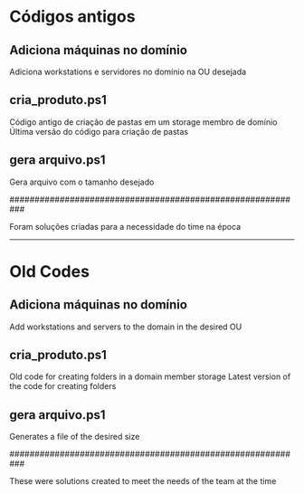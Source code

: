 # Códigos antigos

## Adiciona máquinas no domínio
Adiciona workstations e servidores no domínio na OU desejada

## cria_produto.ps1
Código antigo de criação de pastas em um storage membro de domínio
Última versão do código para criação de pastas

## gera arquivo.ps1
Gera arquivo com o tamanho desejado

###########################################################

Foram soluções criadas para a necessidade do time na época

----------------------------------------------------------------------------------

# Old Codes

## Adiciona máquinas no domínio
Add workstations and servers to the domain in the desired OU

## cria_produto.ps1
Old code for creating folders in a domain member storage
Latest version of the code for creating folders

## gera arquivo.ps1
Generates a file of the desired size

###########################################################

These were solutions created to meet the needs of the team at the time
